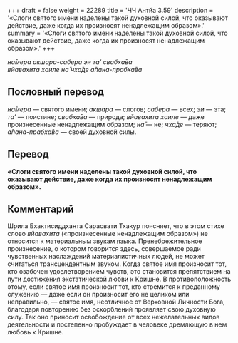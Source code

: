 +++
draft = false
weight = 22289
title = 'ЧЧ Антйа 3.59'
description = '«Слоги святого имени наделены такой духовной силой, что оказывают действие, даже когда их произносят ненадлежащим образом».'
summary = '«Слоги святого имени наделены такой духовной силой, что оказывают действие, даже когда их произносят ненадлежащим образом».'
+++

_на̄мера акшара-сабера эи та’ свабха̄ва  
вйавахита хаиле на̄ чха̄д̣е а̄пана-прабха̄ва_

## Пословный перевод

_на̄мера_ — святого имени; _акшара_ — слогов; _сабера_ — всех; _эи_ — эта; _та’_ — поистине; _свабха̄ва_ — природа; _вйавахита_ _хаиле_ — даже произнесенные ненадлежащим образом; _на̄_ — не; _чха̄д̣е_ — теряют; _а̄пана_\-_прабха̄ва_ — своей духовной силы.

## Перевод

**«Слоги святого имени наделены такой духовной силой, что оказывают действие, даже когда их произносят ненадлежащим образом».**

## Комментарий

Шрила Бхактисиддханта Сарасвати Тхакур поясняет, что в этом стихе слово _вйавахита_ («произнесенные ненадлежащим образом») не относится к материальным звукам языка. Пренебрежительное произнесение, о котором говорится здесь, совершаемое ради чувственных наслаждений материалистичных людей, не может считаться трансцендентным звуком. Когда святое имя произносит тот, кто озабочен удовлетворением чувств, это становится препятствием на пути достижения экстатической любви к Кришне. В противоположность этому, если святое имя произносит тот, кто стремится к преданному служению — даже если он произносит его не целиком или неправильно, — святое имя, неотличное от Верховной Личности Бога, благодаря повторению без оскорблений проявляет свою духовную силу. Так оно приносит освобождение от всех нежелательных видов деятельности и постепенно пробуждает в человеке дремлющую в нем любовь к Кришне.
